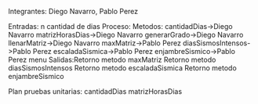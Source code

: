 Integrantes: Diego Navarro, Pablo Perez

Entradas: n cantidad de dias
Proceso:
    Metodos:
            cantidadDias->Diego Navarro
            matrizHorasDias->Diego Navarro
            generarGrado->Diego Navarro
            llenarMatriz->Diego Navarro
            maxMatriz->Pablo Perez
            diasSismosIntensos->Pablo Perez
            escaladaSismica->Pablo Perez
            enjambreSismico->Pablo Perez
            menu
Salidas:Retorno metodo maxMatriz
        Retorno metodo diasSismosIntensos
        Retorno metodo escaladaSismica
        Retorno metodo enjambreSismico

Plan pruebas unitarias:
    cantidadDias
    matrizHorasDias
          
    